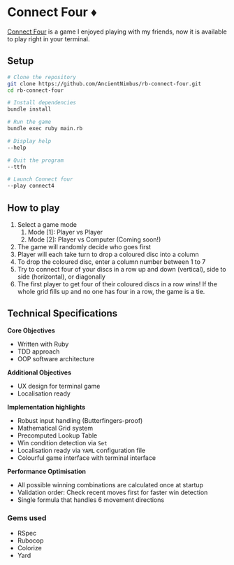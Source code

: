 # Connect Four ♦️

[Connect Four](https://en.wikipedia.org/wiki/Connect_Four) is a game I enjoyed playing with my friends, now it is available to play right in your terminal. 

## Setup

```bash
# Clone the repository
git clone https://github.com/AncientNimbus/rb-connect-four.git
cd rb-connect-four

# Install dependencies
bundle install

# Run the game
bundle exec ruby main.rb

# Display help
--help

# Quit the program
--ttfn

# Launch Connect four
--play connect4
```



## How to play

1. Select a game mode
   1. Mode [1]: Player vs Player
   2. Mode [2]: Player vs Computer (Coming soon!)
2. The game will randomly decide who goes first
3. Player will each take turn to drop a coloured disc into a column
4. To drop the coloured disc, enter a column number between 1 to 7
5. Try to connect four of your discs in a row up and down (vertical), side to side (horizontal), or diagonally
6. The first player to get four of their coloured discs in a row wins! 
   If the whole grid fills up and no one has four in a row, the game is a tie.



## Technical Specifications

**Core Objectives**

- Written with Ruby
- TDD approach
- OOP software architecture

**Additional Objectives**

- UX design for terminal game
- Localisation ready

**Implementation highlights**

- Robust input handling (Butterfingers-proof)
- Mathematical Grid system
- Precomputed Lookup Table
- Win condition detection via `Set`
- Localisation ready via `YAML` configuration file
- Colourful game interface with terminal interface

**Performance Optimisation**

- All possible winning combinations are calculated once at startup
- Validation order: Check recent moves first for faster win detection
- Single formula that handles 6 movement directions 

### Gems used

- RSpec
- Rubocop
- Colorize
- Yard